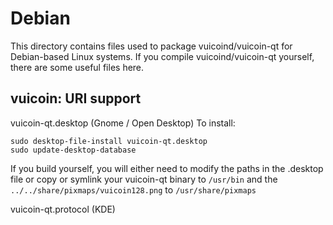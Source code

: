 
Debian
====================
This directory contains files used to package vuicoind/vuicoin-qt
for Debian-based Linux systems. If you compile vuicoind/vuicoin-qt yourself, there are some useful files here.

## vuicoin: URI support ##


vuicoin-qt.desktop  (Gnome / Open Desktop)
To install:

	sudo desktop-file-install vuicoin-qt.desktop
	sudo update-desktop-database

If you build yourself, you will either need to modify the paths in
the .desktop file or copy or symlink your vuicoin-qt binary to `/usr/bin`
and the `../../share/pixmaps/vuicoin128.png` to `/usr/share/pixmaps`

vuicoin-qt.protocol (KDE)

